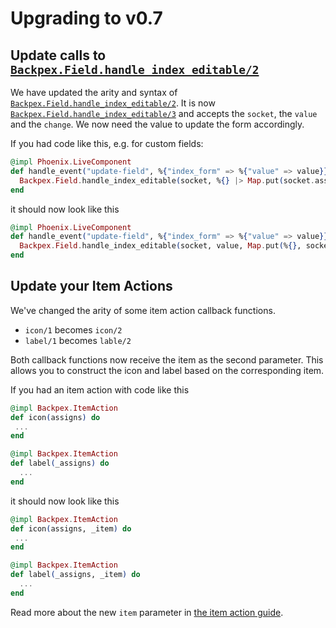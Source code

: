 # Upgrading to v0.7

## Update calls to [`Backpex.Field.handle_index_editable/2`](Backpex.Field.html#handle_index_editable/3)

We have updated the arity and syntax of [`Backpex.Field.handle_index_editable/2`](Backpex.Field.html#handle_index_editable/3). It is now [`Backpex.Field.handle_index_editable/3`](Backpex.Field.html#handle_index_editable/3) and accepts the `socket`, the `value` and the `change`. We now need the value to update the form accordingly.

If you had code like this, e.g. for custom fields:

```elixir
@impl Phoenix.LiveComponent
def handle_event("update-field", %{"index_form" => %{"value" => value}}, socket) do
  Backpex.Field.handle_index_editable(socket, %{} |> Map.put(socket.assigns.name, value))
end
```

it should now look like this

```elixir
@impl Phoenix.LiveComponent
def handle_event("update-field", %{"index_form" => %{"value" => value}}, socket) do
  Backpex.Field.handle_index_editable(socket, value, Map.put(%{}, socket.assigns.name, value))
end
```

## Update your Item Actions

We've changed the arity of some item action callback functions.

- `icon/1` becomes `icon/2`
- `label/1` becomes `lable/2` 

Both callback functions now receive the item as the second parameter. This allows you to construct the icon and label based on the corresponding item.

If you had an item action with code like this

```elixir
@impl Backpex.ItemAction
def icon(assigns) do
 ...
end

@impl Backpex.ItemAction
def label(_assigns) do
  ...
end
```

it should now look like this

```elixir
@impl Backpex.ItemAction
def icon(assigns, _item) do
 ...
end

@impl Backpex.ItemAction
def label(_assigns, _item) do
  ...
end
```

Read more about the new `item` parameter in [the item action guide](/guides/actions/item-actions.md#implementing-an-item-action).